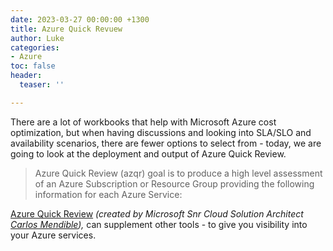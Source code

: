```yaml
---
date: 2023-03-27 00:00:00 +1300
title: Azure Quick Revuew
author: Luke
categories:
- Azure
toc: false
header:
  teaser: ''

---
```

There are a lot of workbooks that help with Microsoft Azure cost optimization, but when having discussions and looking into SLA/SLO and availability scenarios, there are fewer options to select from - today, we are going to look at the deployment and output of Azure Quick Review.

> Azure Quick Review (azqr) goal is to produce a high level assessment of an Azure Subscription or Resource Group providing the following information for each Azure Service:

[Azure Quick Review](https://github.com/cmendible/azqr "Azure Quick Review") _(created by Microsoft Snr Cloud Solution Architect_ [_Carlos Mendible_](https://www.linkedin.com/in/carlosmendible/)_),_ can supplement other tools - to give you visibility into your Azure services.